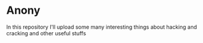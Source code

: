 # Anony
In this repository I'll upload some many interesting things about hacking and cracking  and other useful stuffs 
